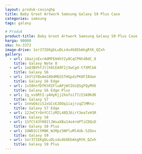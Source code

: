 ```yaml
---
layout: produk-casinghp
title: Baby Groot Artwork Samsung Galaxy S9 Plus Case
categories: samsung
tags: galaxy

# Produk
product-title: Baby Groot Artwork Samsung Galaxy S9 Plus Case
harga: 90000
sku: hn-3372
image-drive: 1or37IEKgbLuDLsdu4b8EbAkgRtK_QZxh
gallery:
  - url: 18azjnExrAdMFEH4hY2y8CqCPNtd8dC_8
    title: Galaxy Note 8
  - url: 1oQ3BVhfJllh6CEA9F2jVwCgd-tfXMlbA
    title: Galaxy S6
  - url: 1kVlSYBxAm18DdMEGSTHGpdzPK8FI8Uwn
    title: Galaxy S6 Edge
  - url: 1vI0hnfDfKtRIFluAPjWtIUiQSgFQyMVb
    title: Galaxy S6 Edge Plus
  - url: 1g_vsORtI-yAHyKjj2Xafoif7zISA9Kd6
    title: Galaxy S7
  - url: 1nVwO4ziSJxGCvEJDOq1iajrzqZlMRnz-
    title: Galaxy S7 Edge
  - url: 12JeCYrOnYCClzMIL48DJ6irY3ea7xH3R
    title: Galaxy S8
  - url: 1SfCt43Y081lJWxaXBa14o4rmPTiCDQsD
    title: Galaxy S8 Plus
  - url: 1UWD1CCtM8K_WJMpz5NPluMl4Ub-5ZOov
    title: Galaxy S9
  - url: 1or37IEKgbLuDLsdu4b8EbAkgRtK_QZxh
    title: Galaxy S9 Plus
---
```

